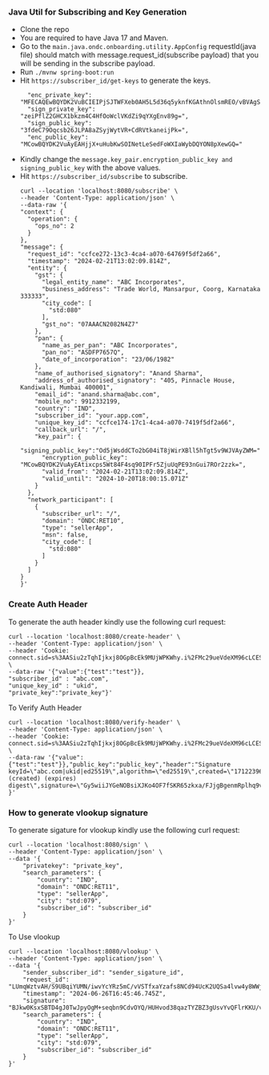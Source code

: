 ### Java Util for Subscribing and Key Generation

- Clone the repo
- You are required to have Java 17 and Maven.
- Go to the ```main.java.ondc.onboarding.utility.AppConfig``` requestId(java file) should match with message.request_id(subscribe payload) that you will be sending in the subscribe payload. 
- Run ```./mvnw spring-boot:run```
- Hit ```https://subscriber_id/get-keys``` to generate the keys.
  ```
    "enc_private_key": "MFECAQEwBQYDK2VuBCIEIPjSJTWFXeb0AH5L5d36q5yknfKGAthnOlsmREO/vBVAgSEAHjjX+uHubKwSOINetLeSedFoWXIaWybDQYON8pXewGQ=",
    "sign_private_key": "zeiPflZ2GHCX1bkzm4C4HfOoWclVKdZi9qYXgEnv89g=",
    "sign_public_key": "3fdeC79Oqcsb26JLPA8aZSyjWytVR+CdRVtkaneijPk=",
    "enc_public_key": "MCowBQYDK2VuAyEAHjjX+uHubKwSOINetLeSedFoWXIaWybDQYON8pXewGQ="
  ```
- Kindly change the ```message.key_pair.encryption_public_key and signing_public_key``` with the above values.
- Hit ```https://subscriber_id/subscribe``` to subscribe.
  ```
  curl --location 'localhost:8080/subscribe' \
  --header 'Content-Type: application/json' \
  --data-raw '{
  "context": {
    "operation": {
      "ops_no": 2
    }
  },
  "message": {
    "request_id": "ccfce272-13c3-4ca4-a070-64769f5df2a66",
    "timestamp": "2024-02-21T13:02:09.814Z",
    "entity": {
      "gst": {
        "legal_entity_name": "ABC Incorporates",
        "business_address": "Trade World, Mansarpur, Coorg, Karnataka 333333",
        "city_code": [
          "std:080"
        ],
        "gst_no": "07AAACN2082N4Z7"
      },
      "pan": {
        "name_as_per_pan": "ABC Incorporates",
        "pan_no": "ASDFP7657Q",
        "date_of_incorporation": "23/06/1982"
      },
      "name_of_authorised_signatory": "Anand Sharma",
      "address_of_authorised_signatory": "405, Pinnacle House, Kandiwali, Mumbai 400001",
      "email_id": "anand.sharma@abc.com",
      "mobile_no": 9912332199,
      "country": "IND",
      "subscriber_id": "your.app.com",
      "unique_key_id": "ccfce174-17c1-4ca4-a070-7419f5df2a66",
      "callback_url": "/",
      "key_pair": {
        "signing_public_key":"Od5jWsddCTo2bG04iT8jWirXBll5hTgt5v9WJVAyZWM=",
        "encryption_public_key": "MCowBQYDK2VuAyEAtixcps5Wt84F4sq90IPFr5ZjuUqPE93nGui7ROr2zzk=",
        "valid_from": "2024-02-21T13:02:09.814Z",
        "valid_until": "2024-10-20T18:00:15.071Z"
      }
    },
    "network_participant": [
      {
        "subscriber_url": "/",
        "domain": "ONDC:RET10",
        "type": "sellerApp",
        "msn": false,
        "city_code": [
          "std:080"
        ]
      }
    ]
  }
  }'
  ```

### Create Auth Header 
To generate the auth header kindly use the following curl request:
```
curl --location 'localhost:8080/create-header' \
--header 'Content-Type: application/json' \
--header 'Cookie: connect.sid=s%3AASiu2zTqhIjkxj8OGpBcEk9MUjWPKWhy.i%2FMc29ueVdeXM96cLCESAVB5ul2yfVrZviJDEKHKVA0' \
--data-raw '{"value":{"test":"test"}},
"subscriber_id" : "abc.com",
"unique_key_id" : "ukid",
"private_key":"private_key"}'
```

To Verify Auth Header
```
curl --location 'localhost:8080/verify-header' \
--header 'Content-Type: application/json' \
--header 'Cookie: connect.sid=s%3AASiu2zTqhIjkxj8OGpBcEk9MUjWPKWhy.i%2FMc29ueVdeXM96cLCESAVB5ul2yfVrZviJDEKHKVA0' \
--data-raw '{"value":{"test":"test"}},"public_key":"public_key","header":"Signature keyId=\"abc.com|ukid|ed25519\",algorithm=\"ed25519\",created=\"1712239689\",expires=\"1712539689\",headers=\"(created) (expires) digest\",signature=\"Gy5wiiJYGeNOBsiXJKo4OF7fSKR65zkxa/FJjgBgenmRplhq9vNewz/ivXDFegSnrdQK9U9T19Ta55J7Aa6RBw==\""
}'
```

### How to generate vlookup signature
To generate sigature for vlookup kindly use the following curl request:
```
curl --location 'localhost:8080/sign' \
--header 'Content-Type: application/json' \
--data '{
    "privatekey": "private_key",
    "search_parameters": {
        "country": "IND",
        "domain": "ONDC:RET11",
        "type": "sellerApp",
        "city": "std:079",
        "subscriber_id": "subscriber_id"
    }
}'
```

To Use vlookup
```
curl --location 'localhost:8080/vlookup' \
--header 'Content-Type: application/json' \
--data '{
    "sender_subscriber_id": "sender_sigature_id",
    "request_id": "LUmqWztvAH/S9UBqiYUMN/iwvYcYRz5mC/vVSTfxaYzafs8NCd94UcK2UQSa4lvw4y8WWjacJfxvDzEQGnmgAQ==",
    "timestamp": "2024-06-26T16:45:46.745Z",
    "signature": "BJkw0KsxSBTD4gJ0TwJpyOgM+seqbn9CdvOYQ/HUHvod38qazTYZBZ3gUsvYvQFlrKKU/vitUUXCDKlAgwoDCQ==",
    "search_parameters": {
        "country": "IND",
        "domain": "ONDC:RET11",
        "type": "sellerApp",
        "city": "std:079",
        "subscriber_id": "subscriber_id"
    }
}'
```

